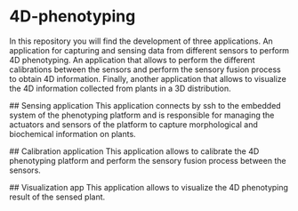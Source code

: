 # 4D-phenotyping
In this repository you will find the development of three applications. An application for capturing and sensing data from different sensors to perform 4D phenotyping. An application that allows to perform the different calibrations between the sensors and perform the sensory fusion process to obtain 4D information. Finally, another application that allows to visualize the 4D information collected from plants in a 3D distribution.

## Sensing application
This application connects by ssh to the embedded system of the phenotyping platform and is responsible for managing the actuators and sensors of the platform to capture morphological and biochemical information on plants.

## Calibration application
This application allows to calibrate the 4D phenotyping platform and perform the sensory fusion process between the sensors.

## Visualization app
This application allows to visualize the 4D phenotyping result of the sensed plant.